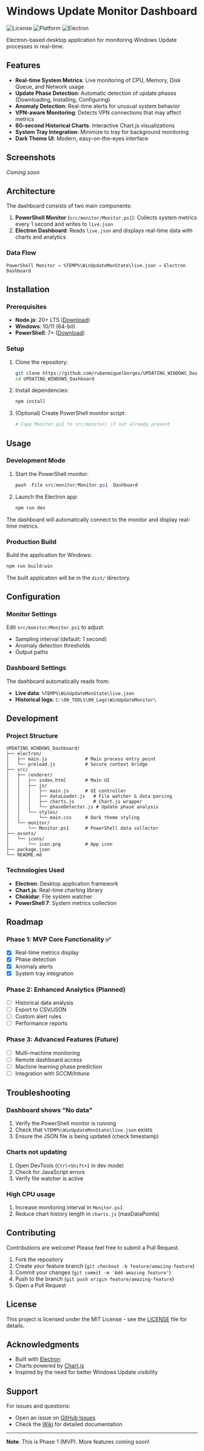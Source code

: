 # Windows Update Monitor Dashboard

![License](https://img.shields.io/badge/license-MIT-blue.svg)
![Platform](https://img.shields.io/badge/platform-Windows-blue.svg)
![Electron](https://img.shields.io/badge/electron-39.0.0-blue.svg)

Electron-based desktop application for monitoring Windows Update processes in real-time.

## Features

- **Real-time System Metrics**: Live monitoring of CPU, Memory, Disk Queue, and Network usage
- **Update Phase Detection**: Automatic detection of update phases (Downloading, Installing, Configuring)
- **Anomaly Detection**: Real-time alerts for unusual system behavior
- **VPN-aware Monitoring**: Detects VPN connections that may affect metrics
- **60-second Historical Charts**: Interactive Chart.js visualizations
- **System Tray Integration**: Minimize to tray for background monitoring
- **Dark Theme UI**: Modern, easy-on-the-eyes interface

## Screenshots

*Coming soon*

## Architecture

The dashboard consists of two main components:

1. **PowerShell Monitor** (`src/monitor/Monitor.ps1`): Collects system metrics every 1 second and writes to `live.json`
2. **Electron Dashboard**: Reads `live.json` and displays real-time data with charts and analytics

### Data Flow

```
PowerShell Monitor → %TEMP%\WinUpdateMonState\live.json → Electron Dashboard
```

## Installation

### Prerequisites

- **Node.js**: 20+ LTS ([Download](https://nodejs.org/))
- **Windows**: 10/11 (64-bit)
- **PowerShell**: 7+ ([Download](https://github.com/PowerShell/PowerShell))

### Setup

1. Clone the repository:
   ```bash
   git clone https://github.com/rubenmiguelborges/UPDATING_WINDOWS_Dashboard.git
   cd UPDATING_WINDOWS_Dashboard
   ```

2. Install dependencies:
   ```bash
   npm install
   ```

3. (Optional) Create PowerShell monitor script:
   ```bash
   # Copy Monitor.ps1 to src/monitor/ if not already present
   ```

## Usage

### Development Mode

1. Start the PowerShell monitor:
   ```powershell
   pwsh -File src/monitor/Monitor.ps1 -Dashboard
   ```

2. Launch the Electron app:
   ```bash
   npm run dev
   ```

The dashboard will automatically connect to the monitor and display real-time metrics.

### Production Build

Build the application for Windows:

```bash
npm run build:win
```

The built application will be in the `dist/` directory.

## Configuration

### Monitor Settings

Edit `src/monitor/Monitor.ps1` to adjust:
- Sampling interval (default: 1 second)
- Anomaly detection thresholds
- Output paths

### Dashboard Settings

The dashboard automatically reads from:
- **Live data**: `%TEMP%\WinUpdateMonState\live.json`
- **Historical logs**: `C:\00_TOOLS\00_Logs\WinUpdateMonitor\`

## Development

### Project Structure

```
UPDATING_WINDOWS_Dashboard/
├── electron/
│   ├── main.js              # Main process entry point
│   └── preload.js           # Secure context bridge
├── src/
│   ├── renderer/
│   │   ├── index.html       # Main UI
│   │   ├── js/
│   │   │   ├── main.js      # UI controller
│   │   │   ├── dataLoader.js   # File watcher & data parsing
│   │   │   ├── charts.js       # Chart.js wrapper
│   │   │   └── phaseDetector.js # Update phase analysis
│   │   └── styles/
│   │       └── main.css     # Dark theme styling
│   └── monitor/
│       └── Monitor.ps1      # PowerShell data collector
├── assets/
│   └── icons/
│       └── icon.png         # App icon
├── package.json
└── README.md
```

### Technologies Used

- **Electron**: Desktop application framework
- **Chart.js**: Real-time charting library
- **Chokidar**: File system watcher
- **PowerShell 7**: System metrics collection

## Roadmap

### Phase 1: MVP Core Functionality ✅
- [x] Real-time metrics display
- [x] Phase detection
- [x] Anomaly alerts
- [x] System tray integration

### Phase 2: Enhanced Analytics (Planned)
- [ ] Historical data analysis
- [ ] Export to CSV/JSON
- [ ] Custom alert rules
- [ ] Performance reports

### Phase 3: Advanced Features (Future)
- [ ] Multi-machine monitoring
- [ ] Remote dashboard access
- [ ] Machine learning phase prediction
- [ ] Integration with SCCM/Intune

## Troubleshooting

### Dashboard shows "No data"

1. Verify the PowerShell monitor is running
2. Check that `%TEMP%\WinUpdateMonState\live.json` exists
3. Ensure the JSON file is being updated (check timestamp)

### Charts not updating

1. Open DevTools (`Ctrl+Shift+I` in dev mode)
2. Check for JavaScript errors
3. Verify file watcher is active

### High CPU usage

1. Increase monitoring interval in `Monitor.ps1`
2. Reduce chart history length in `charts.js` (maxDataPoints)

## Contributing

Contributions are welcome! Please feel free to submit a Pull Request.

1. Fork the repository
2. Create your feature branch (`git checkout -b feature/amazing-feature`)
3. Commit your changes (`git commit -m 'Add amazing feature'`)
4. Push to the branch (`git push origin feature/amazing-feature`)
5. Open a Pull Request

## License

This project is licensed under the MIT License - see the [LICENSE](LICENSE) file for details.

## Acknowledgments

- Built with [Electron](https://www.electronjs.org/)
- Charts powered by [Chart.js](https://www.chartjs.org/)
- Inspired by the need for better Windows Update visibility

## Support

For issues and questions:
- Open an issue on [GitHub Issues](https://github.com/rubenmiguelborges/UPDATING_WINDOWS_Dashboard/issues)
- Check the [Wiki](https://github.com/rubenmiguelborges/UPDATING_WINDOWS_Dashboard/wiki) for detailed documentation

---

**Note**: This is Phase 1 (MVP). More features coming soon!